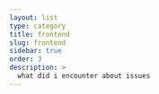 ```yaml
---
layout: list
type: category
title: frontend
slug: frontend
sidebar: true
order: 3
description: >
  what did i encounter about issues
---
```

